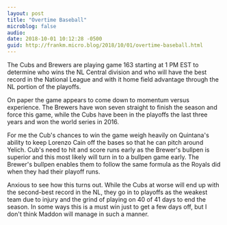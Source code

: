 ```yaml
---
layout: post
title: "Overtime Baseball"
microblog: false
audio: 
date: 2018-10-01 10:12:28 -0500
guid: http://frankm.micro.blog/2018/10/01/overtime-baseball.html
---
```

The Cubs and Brewers are playing game 163 starting at 1 PM EST to determine who wins the NL Central division and who will have the best record in the National League and with it home field advantage through the NL portion of the playoffs.

On paper the game appears to come down to momentum versus experience. The Brewers have won seven straight to finish the season and force this game, while the Cubs have been in the playoffs the last three years and won the world series in 2016.

For me the Cub's chances to win the game weigh heavily on Quintana's ability to keep Lorenzo Cain off the bases so that he can pitch around Yelich. Cub's need to hit and score runs early as the Brewer's bullpen is superior and this most likely will turn in to a bullpen game early. The Brewer's bullpen enables them to follow the same formula as the Royals did when they had their playoff runs.

Anxious to see how this turns out. While the Cubs at worse will end up with the second-best record in the NL, they go in to playoffs as the weakest team due to injury and the grind of playing on 40 of 41 days to end the season. In some ways this is a must win just to get a few days off, but I don't think Maddon will manage in such a manner. 
